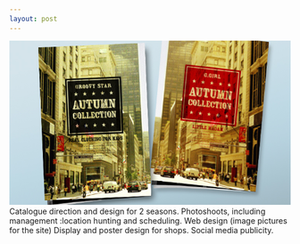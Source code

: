 ```yaml
---
layout: post
---
```

<img src="/images/fulls/03.jpg" class="fit image"> Catalogue direction and design for 2 seasons.
Photoshoots, including management :location hunting and scheduling.
Web design (image pictures for the site)
Display and poster design for shops.
Social media publicity.
